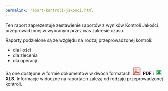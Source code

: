 ```yaml
---
permalink: raport-kontroli-jakosci.html
---
```

 Ten raport zaprezentuje zestawienie raportów z wyników Kontroli Jakości przeprowadzonej w wybranym przez nas zakresie czasu. 
  

Raporty podzielone są ze względu na rodzaj przeprowadzonej kontroli:

- dla ilości
- dla zlecenia
- dla operacji

Są one dostępne w formie dokumentów w dwóch formatach: ![](/images/PDF.png)&nbsp; **PDF** i&nbsp; ![](/images/xlsIcon16.png)&nbsp; **XLS.** Informacje widoczne na raportach zależą od rodzaju przeprowadzonej kontroli.&nbsp;

